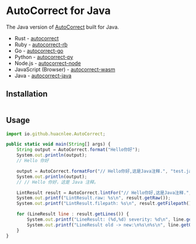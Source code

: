 # AutoCorrect for Java

The Java version of [AutoCorrect](https://github.com/huacnlee/autocorrect) built for Java.

- Rust - [autocorrect](https://github.com/huacnlee/autocorrect)
- Ruby - [autocorrect-rb](https://github.com/huacnlee/autocorrect/tree/main/autocorrect-rb)
- Go - [autocorrect-go](https://github.com/longbridgeapp/autocorrect)
- Python - [autocorrect-py](https://github.com/huacnlee/autocorrect/tree/main/autocorrect-py)
- Node.js - [autocorrect-node](https://github.com/huacnlee/autocorrect/tree/main/autocorrect-node)
- JavaScript (Browser) - [autocorrect-wasm](https://github.com/huacnlee/autocorrect/tree/main/autocorrect-wasm)
- Java - [autocorrect-java](https://github.com/huacnlee/autocorrect/tree/main/autocorrect-java)

## Installation

```bash

```

## Usage

```js
import io.github.huacnlee.AutoCorrect;

public static void main(String[] args) {
    String output = AutoCorrect.format("Hello你好");
    System.out.println(output);
    // Hello 你好

    output = AutoCorrect.formatFor("// Hello你好,这是Java注释.", "test.java");
    System.out.println(output);
    // // Hello 你好，这是 Java 注释。

    LintResult result = AutoCorrect.lintFor("// Hello你好,这是Java注释.", "test.java");
    System.out.printf("LintResult.raw: %s\n", result.getRaw());
    System.out.printf("LintResult.filepath: %s\n", result.getFilepath());

    for (LineResult line : result.getLines()) {
        System.out.printf("LineResult: (%d,%d) severity: %d\n", line.getLine(), line.getCol(), line.getSeverity());
        System.out.printf("LineResult old -> new:\n%s\n%s\n", line.getOld(), line.getNew());
    }
}
```
